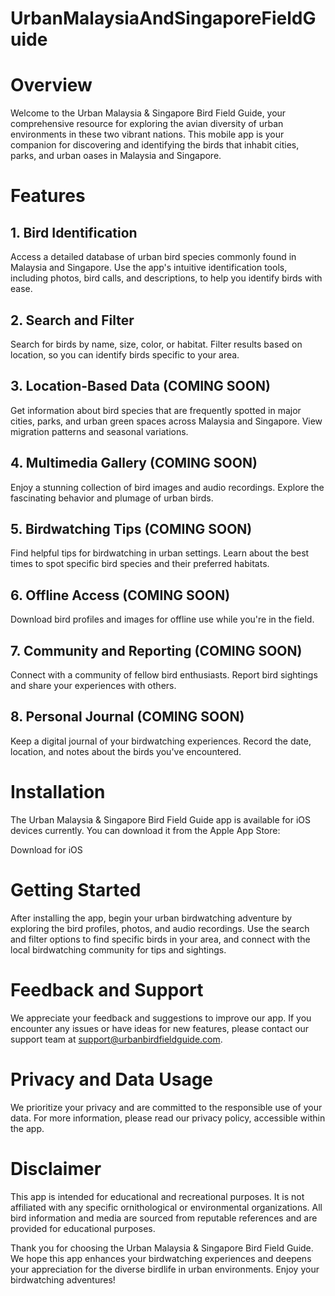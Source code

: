 #  UrbanMalaysiaAndSingaporeFieldGuide

# Overview
Welcome to the Urban Malaysia & Singapore Bird Field Guide, your comprehensive resource for exploring the avian diversity of urban environments in these two vibrant nations. This mobile app is your companion for discovering and identifying the birds that inhabit cities, parks, and urban oases in Malaysia and Singapore.

# Features
## 1. Bird Identification
Access a detailed database of urban bird species commonly found in Malaysia and Singapore.
Use the app's intuitive identification tools, including photos, bird calls, and descriptions, to help you identify birds with ease.

## 2. Search and Filter
Search for birds by name, size, color, or habitat.
Filter results based on location, so you can identify birds specific to your area.

## 3. Location-Based Data (COMING SOON)
Get information about bird species that are frequently spotted in major cities, parks, and urban green spaces across Malaysia and Singapore.
View migration patterns and seasonal variations.

## 4. Multimedia Gallery (COMING SOON)
Enjoy a stunning collection of bird images and audio recordings.
Explore the fascinating behavior and plumage of urban birds.

## 5. Birdwatching Tips (COMING SOON)
Find helpful tips for birdwatching in urban settings.
Learn about the best times to spot specific bird species and their preferred habitats.

## 6. Offline Access (COMING SOON)
Download bird profiles and images for offline use while you're in the field.

## 7. Community and Reporting (COMING SOON)
Connect with a community of fellow bird enthusiasts.
Report bird sightings and share your experiences with others.

## 8. Personal Journal (COMING SOON)
Keep a digital journal of your birdwatching experiences.
Record the date, location, and notes about the birds you've encountered.

# Installation
The Urban Malaysia & Singapore Bird Field Guide app is available for iOS devices currently. You can download it from the Apple App Store:

Download for iOS

# Getting Started
After installing the app, begin your urban birdwatching adventure by exploring the bird profiles, photos, and audio recordings. Use the search and filter options to find specific birds in your area, and connect with the local birdwatching community for tips and sightings.

# Feedback and Support
We appreciate your feedback and suggestions to improve our app. If you encounter any issues or have ideas for new features, please contact our support team at support@urbanbirdfieldguide.com.

# Privacy and Data Usage
We prioritize your privacy and are committed to the responsible use of your data. For more information, please read our privacy policy, accessible within the app.

# Disclaimer
This app is intended for educational and recreational purposes. It is not affiliated with any specific ornithological or environmental organizations. All bird information and media are sourced from reputable references and are provided for educational purposes.

Thank you for choosing the Urban Malaysia & Singapore Bird Field Guide. We hope this app enhances your birdwatching experiences and deepens your appreciation for the diverse birdlife in urban environments. Enjoy your birdwatching adventures!
